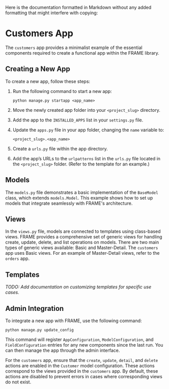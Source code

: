 Here is the documentation formatted in Markdown without any added formatting that might interfere with copying:

# Customers App

The `customers` app provides a minimalist example of the essential components required to create a functional app within the FRAME library.

## Creating a New App

To create a new app, follow these steps:

1. Run the following command to start a new app:

   `python manage.py startapp <app_name>`

2. Move the newly created app folder into your `<project_slug>` directory.
3. Add the app to the `INSTALLED_APPS` list in your `settings.py` file.
4. Update the `apps.py` file in your app folder, changing the `name` variable to:

   `<project_slug>.<app_name>`

5. Create a `urls.py` file within the app directory.
6. Add the app’s URLs to the `urlpatterns` list in the `urls.py` file located in the `<project_slug>` folder. (Refer to the template for an example.)

## Models

The `models.py` file demonstrates a basic implementation of the `BaseModel` class, which extends `models.Model`. This example shows how to set up models that integrate seamlessly with FRAME's architecture.

## Views

In the `views.py` file, models are connected to templates using class-based views. FRAME provides a comprehensive set of generic views for handling create, update, delete, and list operations on models. There are two main types of generic views available: Basic and Master-Detail. The `customers` app uses Basic views. For an example of Master-Detail views, refer to the `orders` app.

## Templates

*TODO: Add documentation on customizing templates for specific use cases.*

## Admin Integration

To integrate a new app with FRAME, use the following command:

`python manage.py update_config`

This command will register `AppConfiguration`, `ModelConfiguration`, and `FieldConfiguration` entries for any new components since the last run. You can then manage the app through the admin interface.

For the `customers` app, ensure that the `create`, `update`, `detail`, and `delete` actions are enabled in the `Customer` model configuration. These actions correspond to the views provided in the `customers` app. By default, these actions are disabled to prevent errors in cases where corresponding views do not exist.
